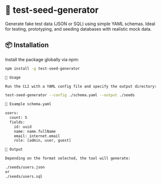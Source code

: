 # 🧪 test-seed-generator

Generate fake test data (JSON or SQL) using simple YAML schemas. Ideal for testing, prototyping, and seeding databases with realistic mock data.

## 📦 Installation

Install the package globally via npm:

```bash
npm install -g test-seed-generator

🚀 Usage 

Run the CLI with a YAML config file and specify the output directory:

test-seed-generator --config ./schema.yaml --output ./seeds

📄 Example schema.yaml 

users:
  count: 5
  fields:
    id: uuid
    name: name.fullName
    email: internet.email
    role: [admin, user, guest]

📁 Output

Depending on the format selected, the tool will generate:

./seeds/users.json
or
./seeds/users.sql